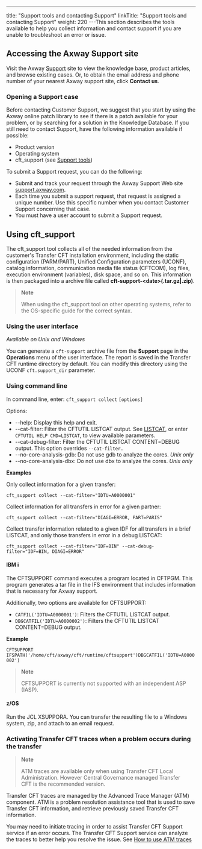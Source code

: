 ---
title: "Support tools and contacting Support"
linkTitle: "Support tools and contacting Support"
weight: 220
---This section describes the tools available to help you collect information and contact support if you are unable to troubleshoot an error or issue.

<span id="Contacting_the_Axway_support"></span>

## Accessing the Axway Support site

Visit the Axway [Support](https://support.axway.com/) site to view the knowledge base, product articles, and browse existing cases. Or, to obtain the email address and phone number of your nearest Axway
support site, click **Contact
us**.

<span id="Opening_a_support_case"></span>

### Opening a Support case

Before contacting Customer Support, we suggest that you start by using
the Axway online patch library to see if there is a patch available for
your problem, or by searching for a solution in the Knowledge Database.
If you still need to contact Support, have the following information available
if possible:

* Product version
* Operating system
* cft_support (see [Support tools](#))

To submit a Support request, you can do the following:

* Submit and track
    your request through the Axway Support Web site [support.axway.com](https://support.axway.com/).
* Each time you submit a support request, that request is assigned a unique
    number. Use this specific number when you contact Customer
    Support concerning that case.
* You must have a user account to submit a Support request.

## Using cft_support

The cft_support tool collects all of the needed information from the customer's Transfer CFT installation environment, including the static configuration (PARM/PART), Unified Configuration parameters (UCONF), catalog information, communication media file status (CFTCOM), log files, execution environment (variables), disk space, and so on. This information is then packaged into a archive file called ****cft-support-&lt;date>(.tar.gz&#124;.zip)****.

> **Note**
>
> When using the cft_support tool on other operating systems, refer to the OS-specific guide for the correct syntax.

### Using the user interface

*Available on Unix and Windows*

You can generate a `cft-support` archive file from the **Support** page in the **Operations** menu of the user interface. The report is saved in the Transfer CFT runtime directory by default. You can modify this directory using the UCONF `cft.support_dir` parameter.

### Using command line

In command line, enter: `cft_support collect` `[options]`

Options:

* --help: Display this help and exit.
* --cat-filter: Filter the CFTUTIL LISTCAT output. See [LISTCAT](../../c_intro_userinterfaces/about_cftutil/monitoring_cftutil_intro/listcat_command), or enter `CFTUTIL HELP CMD=LISTCAT`, to view available parameters.
* --cat-debug-filter: Filter the CFTUTIL LISTCAT CONTENT=DEBUG output. This option overrides `--cat-filter.`
* --no-core-analysis-gdb: Do not use gdb to analyze the cores. *Unix only*
* --no-core-analysis-dbx: Do not use dbx to analyze the cores. *Unix only*

****Examples****

Only collect information for a given transfer:

```
cft_support collect --cat-filter="IDTU=A0000001"
```

Collect information for all transfers in error for a given partner:

```
cft_support collect --cat-filter="DIAGI=ERROR, PART=PARIS"
```

Collect transfer information related to a given IDF for all transfers in a brief LISTCAT, and only those transfers in error in a debug LISTCAT:

```
cft_support collect --cat-filter="IDF=BIN" --cat-debug-filter="IDF=BIN, DIAGI=ERROR"
```

#### IBM i

The CFTSUPPORT command executes a program located in CFTPGM. This program generates a tar file in the IFS environment that includes information that is necessary for Axway support.

Additionally, two options are available for CFTSUPPORT:

* `CATFIL('IDTU=A0000001')`: Filters the CFTUTIL LISTCAT output.
* `DBGCATFIL('IDTU=A0000002')`: Filters the CFTUTIL LISTCAT CONTENT=DEBUG output.

****Example****

`CFTSUPPORT IFSPATH('/home/cft/axway/cft/runtime/cftsupport')DBGCATFIL('IDTU=A0000002')`

> **Note**
>
> CFTSUPPORT is currently not supported with an independent ASP (IASP).

#### z/OS

Run the JCL XSUPPORA. You can transfer the resulting file to a Windows system, zip, and attach to an email request.

<span id="Activating_CFT_traces"></span>

### Activating Transfer CFT traces when a problem occurs during the transfer

> **Note**
>
> ATM traces are available only when using Transfer CFT Local Administration. However Central Governance managed Transfer CFT is the recommended version.

Transfer CFT traces are managed by the Advanced
Trace Manager
(ATM) component. ATM is a problem resolution assistance tool that is used to save Transfer CFT
information, and retrieve previously saved Transfer CFT information.

You may need to initiate tracing in order to assist Transfer CFT Support
service if an error occurs. The Transfer CFT Support service can analyze
the traces to better help you resolve the issue. See [How to use ATM traces](../atm_traces)
